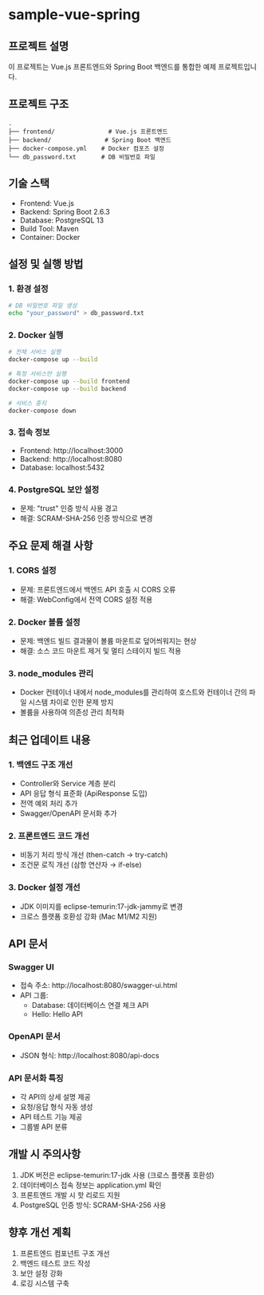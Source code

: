 ﻿# sample-vue-spring

## 프로젝트 설명

이 프로젝트는 Vue.js 프론트엔드와 Spring Boot 백엔드를 통합한 예제 프로젝트입니다.

## 프로젝트 구조
```
.
├── frontend/               # Vue.js 프론트엔드
├── backend/               # Spring Boot 백엔드
├── docker-compose.yml    # Docker 컴포즈 설정
└── db_password.txt       # DB 비밀번호 파일
```

## 기술 스택
- Frontend: Vue.js
- Backend: Spring Boot 2.6.3
- Database: PostgreSQL 13
- Build Tool: Maven
- Container: Docker

## 설정 및 실행 방법

### 1. 환경 설정
```bash
# DB 비밀번호 파일 생성
echo "your_password" > db_password.txt
```

### 2. Docker 실행
```bash
# 전체 서비스 실행
docker-compose up --build

# 특정 서비스만 실행
docker-compose up --build frontend
docker-compose up --build backend

# 서비스 중지
docker-compose down
```

### 3. 접속 정보
- Frontend: http://localhost:3000
- Backend: http://localhost:8080
- Database: localhost:5432

### 4. PostgreSQL 보안 설정
- 문제: "trust" 인증 방식 사용 경고
- 해결: SCRAM-SHA-256 인증 방식으로 변경

## 주요 문제 해결 사항

### 1. CORS 설정
- 문제: 프론트엔드에서 백엔드 API 호출 시 CORS 오류
- 해결: WebConfig에서 전역 CORS 설정 적용

### 2. Docker 볼륨 설정
- 문제: 백엔드 빌드 결과물이 볼륨 마운트로 덮어씌워지는 현상
- 해결: 소스 코드 마운트 제거 및 멀티 스테이지 빌드 적용

### 3. node_modules 관리
- Docker 컨테이너 내에서 node_modules를 관리하여 호스트와 컨테이너 간의 파일 시스템 차이로 인한 문제 방지
- 볼륨을 사용하여 의존성 관리 최적화

## 최근 업데이트 내용

### 1. 백엔드 구조 개선
- Controller와 Service 계층 분리
- API 응답 형식 표준화 (ApiResponse 도입)
- 전역 예외 처리 추가
- Swagger/OpenAPI 문서화 추가

### 2. 프론트엔드 코드 개선
- 비동기 처리 방식 개선 (then-catch → try-catch)
- 조건문 로직 개선 (삼항 연산자 → if-else)

### 3. Docker 설정 개선
- JDK 이미지를 eclipse-temurin:17-jdk-jammy로 변경
- 크로스 플랫폼 호환성 강화 (Mac M1/M2 지원)

## API 문서

### Swagger UI
- 접속 주소: http://localhost:8080/swagger-ui.html
- API 그룹:
  - Database: 데이터베이스 연결 체크 API
  - Hello: Hello API

### OpenAPI 문서
- JSON 형식: http://localhost:8080/api-docs

### API 문서화 특징
- 각 API의 상세 설명 제공
- 요청/응답 형식 자동 생성
- API 테스트 기능 제공
- 그룹별 API 분류

## 개발 시 주의사항
1. JDK 버전은 eclipse-temurin:17-jdk 사용 (크로스 플랫폼 호환성)
2. 데이터베이스 접속 정보는 application.yml 확인
3. 프론트엔드 개발 시 핫 리로드 지원
4. PostgreSQL 인증 방식: SCRAM-SHA-256 사용

## 향후 개선 계획
1. 프론트엔드 컴포넌트 구조 개선
2. 백엔드 테스트 코드 작성
3. 보안 설정 강화
4. 로깅 시스템 구축
